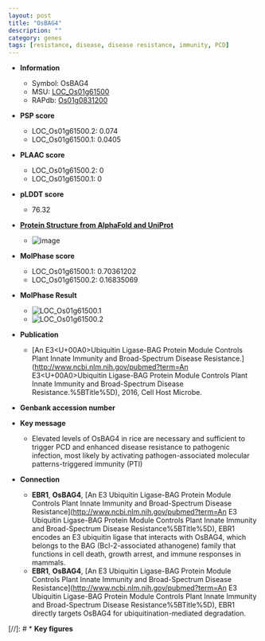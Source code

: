 ```yaml
---
layout: post
title: "OsBAG4"
description: ""
category: genes
tags: [resistance, disease, disease resistance, immunity, PCD]
---
```


* **Information**  
    + Symbol: OsBAG4  
    + MSU: [LOC_Os01g61500](http://rice.plantbiology.msu.edu/cgi-bin/ORF_infopage.cgi?orf=LOC_Os01g61500)  
    + RAPdb: [Os01g0831200](http://rapdb.dna.affrc.go.jp/viewer/gbrowse_details/irgsp1?name=Os01g0831200)  

* **PSP score**  
    + LOC_Os01g61500.2: 0.074 
    + LOC_Os01g61500.1: 0.0405 

* **PLAAC score**  
    + LOC_Os01g61500.2: 0 
    + LOC_Os01g61500.1: 0 

* **pLDDT score**
    + 76.32

* **[Protein Structure from AlphaFold and UniProt](https://www.uniprot.org/uniprotkb/Q5N9K2/entry#structure)**
    + ![image](https://ricepsp.github.io/images/Q5/AF-Q5N9K2-F1.png)

* **MolPhase score**
    + LOC_Os01g61500.1: 0.70361202
    + LOC_Os01g61500.2: 0.16835069

* **MolPhase Result**
    + ![LOC_Os01g61500.1](https://304243504.github.io/Pictures/LOC_Os01g/LOC_Os01g61500.1.png)
    + ![LOC_Os01g61500.2](https://304243504.github.io/Pictures/LOC_Os01g/LOC_Os01g61500.2.png)

* **Publication**  
    + [An E3<U+00A0>Ubiquitin Ligase-BAG Protein Module Controls Plant Innate Immunity and Broad-Spectrum Disease Resistance.](http://www.ncbi.nlm.nih.gov/pubmed?term=An E3<U+00A0>Ubiquitin Ligase-BAG Protein Module Controls Plant Innate Immunity and Broad-Spectrum Disease Resistance.%5BTitle%5D), 2016, Cell Host Microbe.

* **Genbank accession number**  

* **Key message**  
    + Elevated levels of OsBAG4 in rice are necessary and sufficient to trigger PCD and enhanced disease resistance to pathogenic infection, most likely by activating pathogen-associated molecular patterns-triggered immunity (PTI)

* **Connection**  
    + __EBR1__, __OsBAG4__, [An E3 Ubiquitin Ligase-BAG Protein Module Controls Plant Innate Immunity and Broad-Spectrum Disease Resistance](http://www.ncbi.nlm.nih.gov/pubmed?term=An E3 Ubiquitin Ligase-BAG Protein Module Controls Plant Innate Immunity and Broad-Spectrum Disease Resistance%5BTitle%5D), EBR1 encodes an E3 ubiquitin ligase that interacts with OsBAG4, which belongs to the BAG (Bcl-2-associated athanogene) family that functions in cell death, growth arrest, and immune responses in mammals.
    + __EBR1__, __OsBAG4__, [An E3 Ubiquitin Ligase-BAG Protein Module Controls Plant Innate Immunity and Broad-Spectrum Disease Resistance](http://www.ncbi.nlm.nih.gov/pubmed?term=An E3 Ubiquitin Ligase-BAG Protein Module Controls Plant Innate Immunity and Broad-Spectrum Disease Resistance%5BTitle%5D), EBR1 directly targets OsBAG4 for ubiquitination-mediated degradation.

[//]: # * **Key figures**  


